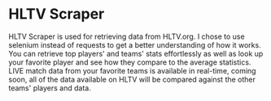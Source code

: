 # HLTV Scraper

HLTV Scraper is used for retrieving data from HLTV.org. I chose to use selenium instead of requests to get a better understanding of how it works.
You can retrieve top players' and teams' stats effortlessly as well as look up your favorite player and see how they compare to the average statistics.
LIVE match data from your favorite teams is available in real-time, coming soon, all of the data available on HLTV will be compared against the other teams' players and data.
